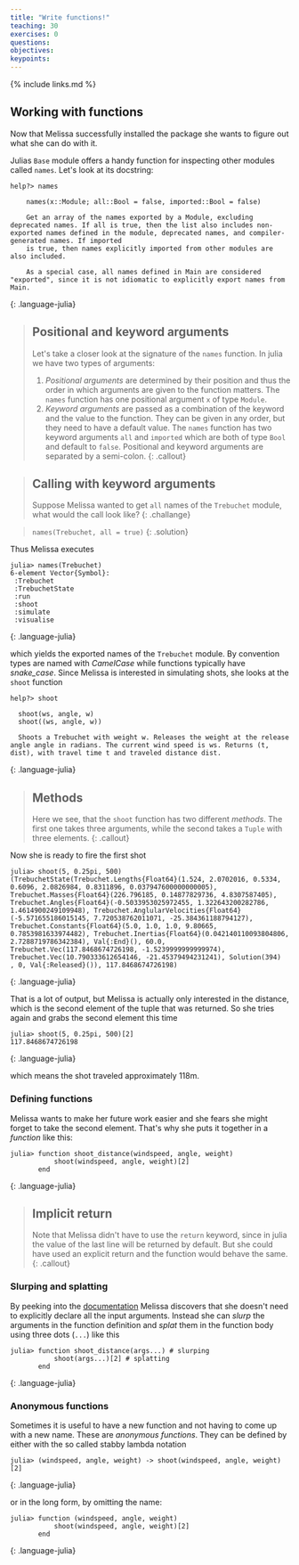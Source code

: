 ```yaml
---
title: "Write functions!"
teaching: 30
exercises: 0
questions:
objectives:
keypoints:
---
```


{% include links.md %}

## Working with functions

Now that Melissa successfully installed the package she wants to figure out what she can do with it.

Julias `Base` module offers a handy function for inspecting other modules called `names`.
Let's look at its docstring:
~~~
help?> names
    
    names(x::Module; all::Bool = false, imported::Bool = false)
    
    Get an array of the names exported by a Module, excluding deprecated names. If all is true, then the list also includes non-exported names defined in the module, deprecated names, and compiler-generated names. If imported
    is true, then names explicitly imported from other modules are also included.

    As a special case, all names defined in Main are considered "exported", since it is not idiomatic to explicitly export names from Main.
~~~
{: .language-julia}
> ## Positional and keyword arguments
> Let's take a closer look at the signature of the `names` function.
> In julia we have two types of arguments:
> 1. _Positional arguments_ are determined by their position and thus the order in which arguments are given to the function matters.
>  The `names` function has one positional argument `x` of type `Module`.
> 2. _Keyword arguments_ are passed as a combination of the keyword and the value to the function.
> They can be given in any order, but they need to have a default value.
> The `names` function has two keyword arguments `all` and `imported` which are both of type `Bool` and default to `false`.
> Positional and keyword arguments are separated by a semi-colon.
{: .callout}

> ## Calling with keyword arguments
> Suppose Melissa wanted to get `all` names of the `Trebuchet` module, what would the call look like?
{: .challange}

> `names(Trebuchet, all = true)`
{: .solution}

Thus Melissa executes
~~~
julia> names(Trebuchet)
6-element Vector{Symbol}:
 :Trebuchet
 :TrebuchetState
 :run
 :shoot
 :simulate
 :visualise
~~~
{: .language-julia}

which yields the exported names of the `Trebuchet` module.
By convention types are named with _CamelCase_ while functions typically have _snake_case_.
Since Melissa is interested in simulating shots, she looks at the `shoot` function
~~~
help?> shoot

  shoot(ws, angle, w)
  shoot((ws, angle, w))

  Shoots a Trebuchet with weight w. Releases the weight at the release angle angle in radians. The current wind speed is ws. Returns (t, dist), with travel time t and traveled distance dist.
~~~
{: .language-julia}
> ## Methods
> Here we see, that the `shoot` function has two different _methods_.
> The first one takes three arguments, while the second takes a `Tuple` with three elements.
{: .callout}

Now she is ready to fire the first shot
~~~
julia> shoot(5, 0.25pi, 500)
(TrebuchetState(Trebuchet.Lengths{Float64}(1.524, 2.0702016, 0.5334, 0.6096, 2.0826984, 0.8311896, 0.037947600000000005), Trebuchet.Masses{Float64}(226.796185, 0.14877829736, 4.8307587405), Trebuchet.Angles{Float64}(-0.5033953025972455, 1.322643200282786, 1.4614900249109948), Trebuchet.AnglularVelocities{Float64}(-5.571655186015145, 7.720538762011071, -25.384361188794127), Trebuchet.Constants{Float64}(5.0, 1.0, 1.0, 9.80665, 0.7853981633974482), Trebuchet.Inertias{Float64}(0.042140110093804806, 2.7288719786342384), Val{:End}(), 60.0, Trebuchet.Vec(117.8468674726198, -1.5239999999999974), Trebuchet.Vec(10.790333612654146, -21.45379494231241), Solution(394)
, 0, Val{:Released}()), 117.8468674726198)
~~~
{: .language-julia}

That is a lot of output, but Melissa is actually only interested in the distance, which is the second element of the tuple that was returned.
So she tries again and grabs the second element this time
~~~
julia> shoot(5, 0.25pi, 500)[2]
117.8468674726198
~~~
{: .language-julia}

which means the shot traveled approximately 118m.

### Defining functions

Melissa wants to make her future work easier and she fears she might forget to take the second element.
That's why she puts it together in a _function_ like this:
~~~
julia> function shoot_distance(windspeed, angle, weight)
           shoot(windspeed, angle, weight)[2]
       end
~~~
{: .language-julia}

> ## Implicit return
> Note that Melissa didn't have to use the `return` keyword, since in julia the value of the last line will be returned by default.
> But she could have used an explicit return and the function would behave the same.
{: .callout}

### Slurping and splatting

By peeking into the [documentation](https://docs.julialang.org/en/v1/manual/faq/#The-two-uses-of-the-...-operator:-slurping-and-splatting) Melissa discovers that she doesn't need to explicitly declare all the input arguments.
Instead she can _slurp_ the arguments in the function definition and _splat_ them in the function body using three dots (`...`) like this
~~~
julia> function shoot_distance(args...) # slurping
           shoot(args...)[2] # splatting
       end
~~~
{: .language-julia}
 

### Anonymous functions

Sometimes it is useful to have a new function and not having to come up with a new name.
These are _anonymous functions_.
They can be defined by either with the so called stabby lambda notation

~~~
julia> (windspeed, angle, weight) -> shoot(windspeed, angle, weight)[2]
~~~
{: .language-julia}

or in the long form, by omitting the name:

~~~
julia> function (windspeed, angle, weight)
           shoot(windspeed, angle, weight)[2]
       end
~~~
{: .language-julia}